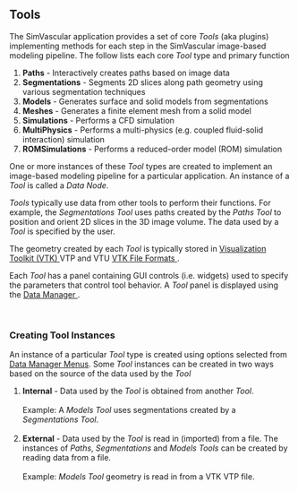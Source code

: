 <h2 id="intro_tools"> Tools </h2>

The SimVascular application provides a set of core <i>Tools</i> (aka plugins) implementing methods for each step in the
SimVascular image-based modeling pipeline. The follow lists each core <i>Tool</i> type and primary function

<ol>
  <li> <b>Paths</b> - Interactively creates paths based on image data 
  <li> <b>Segmentations</b> - Segments 2D slices along path geometry using various segmentation techniques
  <li> <b>Models</b> - Generates surface and solid models from segmentations 
  <li> <b>Meshes</b> - Generates a finite element mesh from a solid model
  <li> <b>Simulations</b> - Performs a CFD simulation 
  <li> <b>MultiPhysics</b> - Performs a multi-physics (e.g. coupled fluid-solid interaction) simulation 
  <li> <b>ROMSimulations</b> - Performs a reduced-order model (ROM) simulation 
</ol>

One or more instances of these <i>Tool</i> types are created to implement an image-based modeling pipeline for a particular
application. An instance of a <i>Tool</i> is called a <i>Data Node</i>.

<i>Tools</i> typically use data from other tools to perform their functions. For example, the <i>Segmentations Tool</i> uses
paths created by the <i>Paths Tool</i> to position and orient 2D slices in the 3D image volume. The data used by a
<i>Tool</i> is specified by the user.

The geometry created by each <i>Tool</i> is typically stored in <a href="https://vtk.org"> Visualization Toolkit (VTK) </a>
VTP and VTU <a href="https://vtk.org/wp-content/uploads/2015/04/file-formats.pdf"> VTK File Formats </a>.

Each <i>Tool</i> has a panel containing GUI controls (i.e. widgets) used to specify the parameters that control tool behavior.
A <i>Tool</i> panel is displayed using the <a href="#gui_data_manager"> Data Manager </a>.

<br>
<!-- <h3 id="intro_tools_instances"> Creating Tool Instances</h3> -->

### Creating Tool Instances

An instance of a particular <i>Tool</i> type is created using options selected from <a href="#gui_data_manager">Data Manager Menus</a>.
Some <i>Tool</i> instances can be created in two ways based on the source of the data used by the <i>Tool</i>

<ol>
  <li> <b>Internal</b> - Data used by the <i>Tool</i> is obtained from another <i>Tool</i>.<br><br> 
                         Example: A <i>Models Tool</i> uses segmentations created by a <i>Segmentations Tool</i>.  </li> <br>

  <li> <b>External</b> - Data used by the <i>Tool</i> is read in (imported) from a file.  The instances of <i>Paths</i>, 
                         <i>Segmentations</i> and <i>Models</i> <i>Tools</i> can be created by reading data from a file. <br><br>
                         Example: <i>Models Tool</i> geometry is read in from a VTK VTP file.</li>

</ol>
